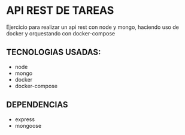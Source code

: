 # API REST DE TAREAS

Ejercicio para realizar un api rest con node y mongo, haciendo uso de docker y orquestando con docker-compose

## TECNOLOGIAS USADAS:

- node
- mongo
- docker
- docker-compose

## DEPENDENCIAS

- express
- mongoose
